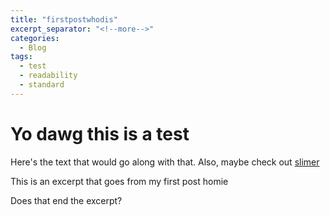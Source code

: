 ```yaml
---
title: "firstpostwhodis"
excerpt_separator: "<!--more-->"
categories:
  - Blog
tags:
  - test
  - readability
  - standard
---
```

# Yo dawg this is a test
Here's the text that would go along with that. Also, maybe check out [slimer](slimer.png)

<!--more--> This is an excerpt that goes from my first post homie
<!--more-->
Does that end the excerpt?